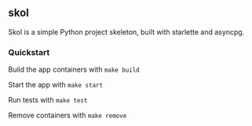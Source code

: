 skol
---

Skol is a simple Python project skeleton, built with starlette and asyncpg.

### Quickstart

Build the app containers with `make build`

Start the app with `make start`

Run tests with `make test`

Remove containers with `make remove`
